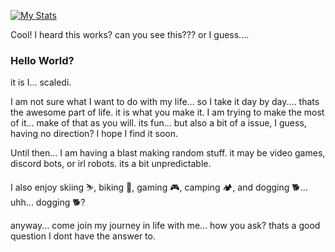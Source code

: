 [![My Stats](https://github-readme-stats.vercel.app/api?username=boehs&theme=vue-dark)](https://github.com/anuraghazra/github-readme-stats)

Cool! I heard this works? can you see this??? or I guess.... 
### Hello World?
it is I... scaledi. 

I am not sure what I want to do with my life... so I take it day by day.... thats the awesome part of life. it is what you make it. I am trying to make the most of it... make of that as you will. its fun... but also a bit of a issue, I guess, having no direction? I hope I find it soon.

Until then... I am having a blast making random stuff. it may be video games, discord bots, or irl robots. its a bit unpredictable.

I also enjoy skiing ⛷️, biking 🚴, gaming 🎮, camping 🏕️, and dogging 🐕... uhh... dogging 🐕?

anyway... come join my journey in life with me... how you ask? thats a good question I dont have the answer to.
<!--
**Scaledi/Scaledi** is a ✨ _special_ ✨ repository because its `README.md` (this file) appears on your GitHub profile.

Here are some ideas to get you started:

- 🔭 I’m currently working on ...
- 🌱 I’m currently learning ...
- 👯 I’m looking to collaborate on ...
- 🤔 I’m looking for help with ...
- 💬 Ask me about ...
- 📫 How to reach me: ...
- 😄 Pronouns: ...
- ⚡ Fun fact: ...
-->
